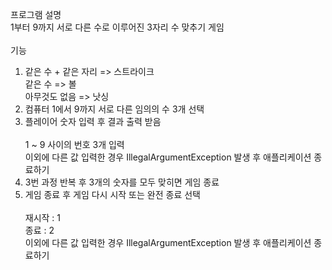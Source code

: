 프로그램 설명<br>
1부터 9까지 서로 다른 수로 이루어진 3자리 수 맞추기 게임<br><br>
기능<br>
1. 같은 수 + 같은 자리 => 스트라이크<br>
같은 수 => 볼<br>
아무것도 없음 => 낫싱
2. 컴퓨터 1에서 9까지 서로 다른 임의의 수 3개 선택
3. 플레이어 숫자 입력 후 결과 출력 받음<br><br>
1 ~ 9 사이의 번호 3개 입력<br>
이외에 다른 값 입력한 경우 IllegalArgumentException 발생 후 애플리케이션 종료하기<br>
4. 3번 과정 반복 후 3개의 숫자를 모두 맞히면 게임 종료
5. 게임 종료 후 게임 다시 시작 또는 완전 종료 선택<br><br>
재시작 : 1<br>
종료 : 2<br>
이외에 다른 값 입력한 경우 IllegalArgumentException 발생 후 애플리케이션 종료하기<br>